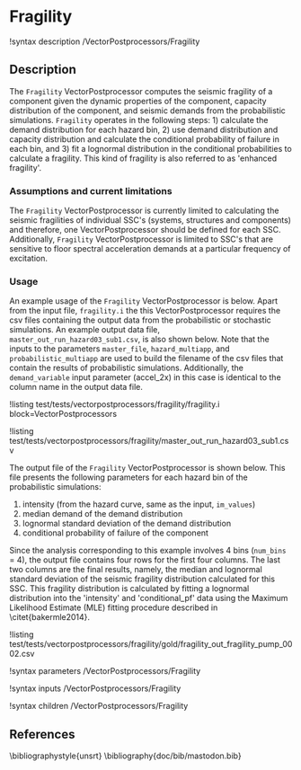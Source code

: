 # Fragility

!syntax description /VectorPostprocessors/Fragility

## Description
The `Fragility` VectorPostprocessor computes the seismic fragility of a component
given the dynamic properties of the component, capacity distribution of the component,
and seismic demands from the probabilistic simulations. `Fragility` operates
in the following steps: 1) calculate the demand distribution for each hazard bin, 2) use
demand distribution and capacity distribution and calculate the conditional probability of failure
in each bin, and 3) fit a lognormal distribution in the conditional probabilities to calculate a
fragility. This kind of fragility is also referred to as 'enhanced fragility'.

### Assumptions and current limitations
The `Fragility` VectorPostprocessor is currently limited to calculating the seismic fragilities
of individual SSC's (systems, structures and components) and therefore, one VectorPostprocessor
should be defined for each SSC. Additionally, `Fragility` VectorPostprocessor is limited to SSC's
that are sensitive to floor spectral acceleration demands at a particular frequency of excitation.

### Usage
An example usage of the `Fragility` VectorPostprocessor is below. Apart from the input file,
`fragility.i` the this VectorPostprocessor requires the csv files containing the output data from
the probabilistic or stochastic simulations. An example output data file, `master_out_run_hazard03_sub1.csv`,
is also shown below. Note that the inputs to the parameters `master_file`, `hazard_multiapp`, and
`probabilistic_multiapp` are used to build the filename of the csv files that contain the results of
probabilistic simulations. Additionally, the `demand_variable` input parameter (accel_2x) in this case
is identical to the column name in the output data file.

!listing test/tests/vectorpostprocessors/fragility/fragility.i block=VectorPostprocessors

!listing test/tests/vectorpostprocessors/fragility/master_out_run_hazard03_sub1.csv

The output file of the `Fragility` VectorPostprocessor is shown below. This file presents
the following parameters for each hazard bin of the probabilistic simulations:

1. intensity (from the hazard curve, same as the input, `im_values`)
2. median demand of the demand distribution
3. lognormal standard deviation of the demand distribution
4. conditional probability of failure of the component

Since the analysis corresponding to this example involves 4 bins (`num_bins` = 4),
the output file contains four rows for the first four columns. The last two columns
are the final results, namely, the median and lognormal standard deviation of the
seismic fragility distribution calculated for this SSC. This fragility distribution
is calculated by fitting a lognormal distribution into the 'intensity' and 'conditional_pf'
data using the Maximum Likelihood Estimate (MLE) fitting procedure described in
\citet{bakermle2014}.

!listing test/tests/vectorpostprocessors/fragility/gold/fragility_out_fragility_pump_0002.csv

!syntax parameters /VectorPostprocessors/Fragility

!syntax inputs /VectorPostprocessors/Fragility

!syntax children /VectorPostprocessors/Fragility

## References
\bibliographystyle{unsrt}
\bibliography{doc/bib/mastodon.bib}
